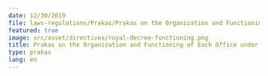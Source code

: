 ```yaml
---
date: 12/30/2019
file: laws-regulations/Prakas/Prakas on the Organization and Functioning of Each Office under the General Department of Telecommunications.pdf
featured: true
image: src/asset/directives/royal-decree-functioning.png
title: Prakas on the Organization and Functioning of Each Office under the General Department of Telecommunications
type: prakas
lang: en
---
```

